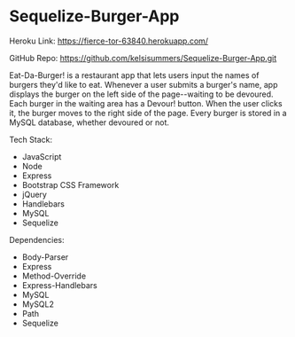 # Sequelize-Burger-App

Heroku Link: https://fierce-tor-63840.herokuapp.com/

GitHub Repo: https://github.com/kelsisummers/Sequelize-Burger-App.git

Eat-Da-Burger! is a restaurant app that lets users input the names of burgers they'd like to eat. Whenever a user submits a burger's name, app displays the burger on the left side of the page--waiting to be devoured. Each burger in the waiting area has a Devour! button. When the user clicks it, the burger moves to the right side of the page. Every burger is stored in a MySQL database, whether devoured or not.

Tech Stack:

  - JavaScript
  - Node
  - Express
  - Bootstrap CSS Framework
  - jQuery
  - Handlebars
  - MySQL
  - Sequelize

Dependencies:

  - Body-Parser
  - Express
  - Method-Override
  - Express-Handlebars
  - MySQL
  - MySQL2
  - Path
  - Sequelize

